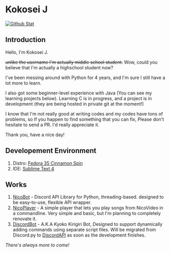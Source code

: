 # Kokosei J
[![Github Stat](https://github-readme-stats.vercel.app/api?username=KokoseiJ&theme=dracula&show_icons=true)](https://github.com/KokoseiJ)
## Introduction
Hello, I'm Kokosei J.

~~unlike the username I'm actually middle school student.~~ Wow, could you believe that I'm actually a highschool student now?

I've been messing around with Python for 4 years, and I'm sure I still have a lot more to learn.

I also got some beginner-level experience with Java (You can see my learning projects below). Learning C is in progress, and a project is in development (they are being hosted in private git at the moment!)

I know that I'm not really good at writing codes and my codes have tons of problems, so If you happen to find something that you can fix, Please don't hesitate to send a PR. I'd really appreciate it.

Thank you, have a nice day!

## Developement Environment
1. Distro: [Fedora 35 Cinnamon Spin](https://spins.fedoraproject.org/en/cinnamon/)
2. IDE: [Sublime Text 4](https://www.sublimetext.com/)

## Works
1. [NicoBot](https://github.com/KokoseiJ/NicoBot) - Discord API Library for Python, threading-based. designed to be easy-to-use, flexible API wrapper.
2. [NicoPlayer](https://github.com/KokoseiJ/NicoPlayer) - A simple player that lets you play songs from NicoVideo in a commandline. Very simple and basic, but I'm planning to completely renovate it.
3. [DiscordBot](https://github.com/KokoseiJ/DiscordBot) - A.K.A Kyoko Kirigiri Bot, Designed to support dynamically adding commands using separate script files. Will be migrated from Discord.py to [DiscordAPI](https://github.com/KokoseiJ/NicoBot) as soon as the development finishes.

*There's always more to come!*
